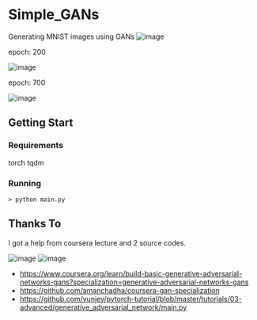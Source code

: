 # Simple_GANs
Generating MNIST images using GANs
![image](https://user-images.githubusercontent.com/56813534/113173465-5be4ed00-9284-11eb-8528-745d9a06b34c.png)

epoch: 200

![image](https://user-images.githubusercontent.com/56813534/113173731-a8302d00-9284-11eb-8fac-43424a5ad287.png)

epoch: 700

![image](https://user-images.githubusercontent.com/56813534/113173678-99e21100-9284-11eb-8303-cfa7ca513581.png)


## Getting Start
### Requirements
torch
tqdm

### Running
`> python main.py`

## Thanks To
I got a help from coursera lecture and 2 source codes. 

![image](https://user-images.githubusercontent.com/56813534/113174498-6489f300-9285-11eb-8b97-909008eef060.png)
![image](https://user-images.githubusercontent.com/56813534/113174460-59cf5e00-9285-11eb-99f0-fbebbc1c9d6f.png)

- https://www.coursera.org/learn/build-basic-generative-adversarial-networks-gans?specialization=generative-adversarial-networks-gans
- https://github.com/amanchadha/coursera-gan-specialization
- https://github.com/yunjey/pytorch-tutorial/blob/master/tutorials/03-advanced/generative_adversarial_network/main.py
